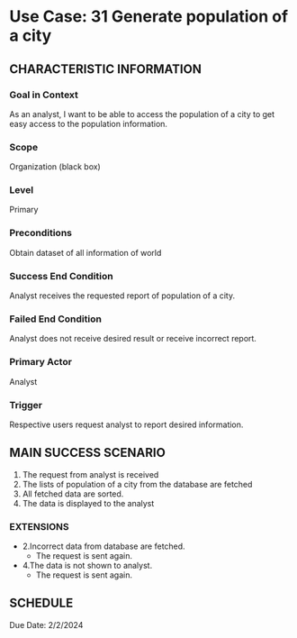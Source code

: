 # Use Case: 31	Generate population of a city

## CHARACTERISTIC INFORMATION
### Goal in Context
As an analyst, I want to be able to access the population of a city to get easy access to the population information.
### Scope
Organization (black box)
### Level
Primary
### Preconditions
Obtain dataset of all information of world
### Success End Condition
Analyst receives the requested report of population of a city.
### Failed End Condition
Analyst does not receive desired result or receive incorrect report.

### Primary Actor
Analyst
### Trigger
Respective users request analyst to report desired information.

## MAIN SUCCESS SCENARIO
1.  The request from analyst is received
2.  The lists of population of a city from the database are fetched
3.  All fetched data are sorted.
4.  The data is displayed to the analyst

### EXTENSIONS
- 2.Incorrect data from database are fetched.
    - The request is sent again.
- 4.The data is not shown to analyst.
    - The request is sent again.

## SCHEDULE
Due Date: 2/2/2024
